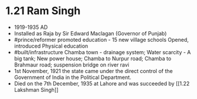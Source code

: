 # 1.21 Ram Singh
* 1919-1935 AD
* Installed as Raja by Sir Edward Maclagan (Governor of Punjab)
* #prince/reformer promoted education - 15 new village schools Opened, introduced Physical education
* #built/infrastructure Chamba town - drainage system; Water scarcity - A big tank; New power house; Chamba to Nurpur road; Chamba to Brahmaur road; suspension bridge on river ravi
* 1st November, 1921 the state came under the direct control of the Government of India in the Political Department.
* Died on the 7th December, 1935 at Lahore and was succeeded by [[1.22 Lakshman Singh]]